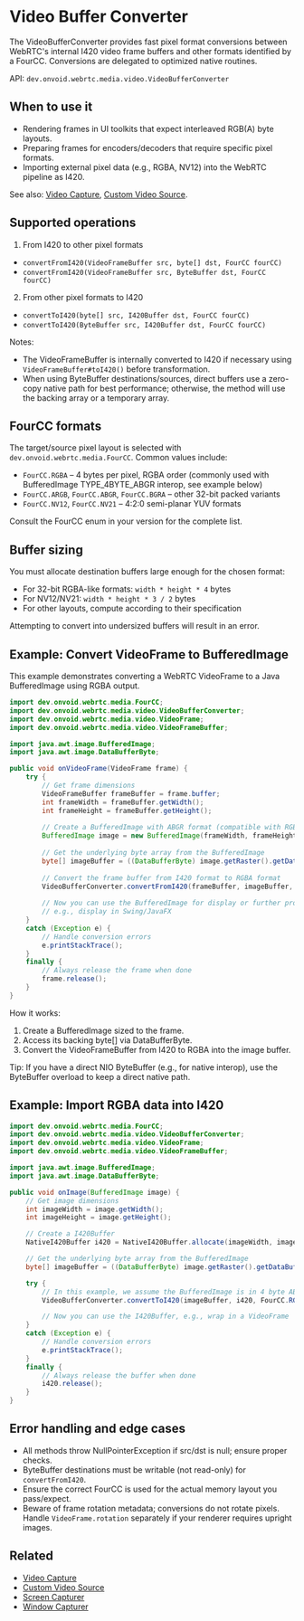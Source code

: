# Video Buffer Converter

The VideoBufferConverter provides fast pixel format conversions between WebRTC's internal I420 video frame buffers and other formats identified by a FourCC. Conversions are delegated to optimized native routines.

API: `dev.onvoid.webrtc.media.video.VideoBufferConverter`

## When to use it
- Rendering frames in UI toolkits that expect interleaved RGB(A) byte layouts.
- Preparing frames for encoders/decoders that require specific pixel formats.
- Importing external pixel data (e.g., RGBA, NV12) into the WebRTC pipeline as I420.

See also: [Video Capture](guide/utilities/video_capturer.md), [Custom Video Source](guide/video/custom_video_source.md).

## Supported operations

1) From I420 to other pixel formats
- `convertFromI420(VideoFrameBuffer src, byte[] dst, FourCC fourCC)`
- `convertFromI420(VideoFrameBuffer src, ByteBuffer dst, FourCC fourCC)`

2) From other pixel formats to I420
- `convertToI420(byte[] src, I420Buffer dst, FourCC fourCC)`
- `convertToI420(ByteBuffer src, I420Buffer dst, FourCC fourCC)`

Notes:
- The VideoFrameBuffer is internally converted to I420 if necessary using `VideoFrameBuffer#toI420()` before transformation.
- When using ByteBuffer destinations/sources, direct buffers use a zero-copy native path for best performance; otherwise, the method will use the backing array or a temporary array.

## FourCC formats

The target/source pixel layout is selected with `dev.onvoid.webrtc.media.FourCC`. Common values include:
- `FourCC.RGBA` – 4 bytes per pixel, RGBA order (commonly used with BufferedImage TYPE_4BYTE_ABGR interop, see example below)
- `FourCC.ARGB`, `FourCC.ABGR`, `FourCC.BGRA` – other 32-bit packed variants
- `FourCC.NV12`, `FourCC.NV21` – 4:2:0 semi-planar YUV formats

Consult the FourCC enum in your version for the complete list.

## Buffer sizing

You must allocate destination buffers large enough for the chosen format:
- For 32-bit RGBA-like formats: `width * height * 4` bytes
- For NV12/NV21: `width * height * 3 / 2` bytes
- For other layouts, compute according to their specification

Attempting to convert into undersized buffers will result in an error.

## Example: Convert VideoFrame to BufferedImage

This example demonstrates converting a WebRTC VideoFrame to a Java BufferedImage using RGBA output.

```java
import dev.onvoid.webrtc.media.FourCC;
import dev.onvoid.webrtc.media.video.VideoBufferConverter;
import dev.onvoid.webrtc.media.video.VideoFrame;
import dev.onvoid.webrtc.media.video.VideoFrameBuffer;

import java.awt.image.BufferedImage;
import java.awt.image.DataBufferByte;

public void onVideoFrame(VideoFrame frame) {
    try {
        // Get frame dimensions
        VideoFrameBuffer frameBuffer = frame.buffer;
        int frameWidth = frameBuffer.getWidth();
        int frameHeight = frameBuffer.getHeight();
        
        // Create a BufferedImage with ABGR format (compatible with RGBA conversion)
        BufferedImage image = new BufferedImage(frameWidth, frameHeight, BufferedImage.TYPE_4BYTE_ABGR);
        
        // Get the underlying byte array from the BufferedImage
        byte[] imageBuffer = ((DataBufferByte) image.getRaster().getDataBuffer()).getData();
        
        // Convert the frame buffer from I420 format to RGBA format
        VideoBufferConverter.convertFromI420(frameBuffer, imageBuffer, FourCC.RGBA);
        
        // Now you can use the BufferedImage for display or further processing
        // e.g., display in Swing/JavaFX
    }
    catch (Exception e) {
        // Handle conversion errors
        e.printStackTrace();
    }
    finally {
        // Always release the frame when done
        frame.release();
    }
}
```

How it works:
1. Create a BufferedImage sized to the frame.
2. Access its backing byte[] via DataBufferByte.
3. Convert the VideoFrameBuffer from I420 to RGBA into the image buffer.

Tip: If you have a direct NIO ByteBuffer (e.g., for native interop), use the ByteBuffer overload to keep a direct native path.

## Example: Import RGBA data into I420

```java
import dev.onvoid.webrtc.media.FourCC;
import dev.onvoid.webrtc.media.video.VideoBufferConverter;
import dev.onvoid.webrtc.media.video.VideoFrame;
import dev.onvoid.webrtc.media.video.VideoFrameBuffer;

import java.awt.image.BufferedImage;
import java.awt.image.DataBufferByte;

public void onImage(BufferedImage image) {
    // Get image dimensions
    int imageWidth = image.getWidth();
    int imageHeight = image.getHeight();

    // Create a I420Buffer
    NativeI420Buffer i420 = NativeI420Buffer.allocate(imageWidth, imageHeight);

    // Get the underlying byte array from the BufferedImage
    byte[] imageBuffer = ((DataBufferByte) image.getRaster().getDataBuffer()).getData();

    try {
        // In this example, we assume the BufferedImage is in 4 byte ABGR format
        VideoBufferConverter.convertToI420(imageBuffer, i420, FourCC.RGBA);

        // Now you can use the I420Buffer, e.g., wrap in a VideoFrame
    }
    catch (Exception e) {
        // Handle conversion errors
        e.printStackTrace();
    }
    finally {
        // Always release the buffer when done
        i420.release();
    }
}
```

## Error handling and edge cases
- All methods throw NullPointerException if src/dst is null; ensure proper checks.
- ByteBuffer destinations must be writable (not read-only) for `convertFromI420`.
- Ensure the correct FourCC is used for the actual memory layout you pass/expect.
- Beware of frame rotation metadata; conversions do not rotate pixels. Handle `VideoFrame.rotation` separately if your renderer requires upright images.

## Related
- [Video Capture](guide/utilities/video_capturer.md)
- [Custom Video Source](guide/video/custom_video_source.md)
- [Screen Capturer](guide/utilities/screen_capturer.md)
- [Window Capturer](guide/utilities/window_capturer.md)
